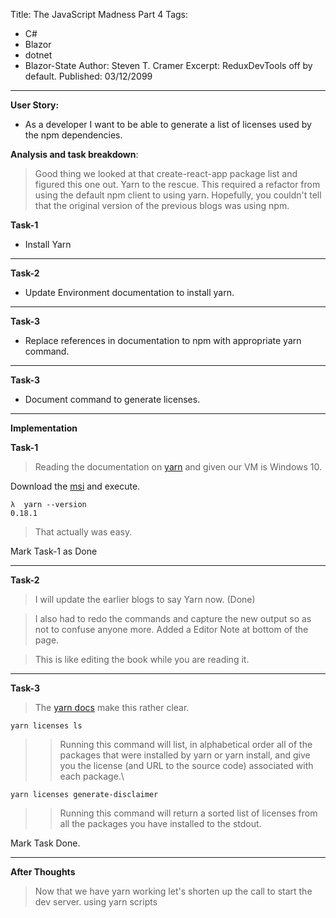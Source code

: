 ﻿Title: The JavaScript Madness Part 4
Tags: 
  - C# 
  - Blazor 
  - dotnet 
  - Blazor-State
Author: Steven T. Cramer
Excerpt: ReduxDevTools off by default. 
Published: 03/12/2099
---

**User Story:** 

 * As a developer I want to be able to generate a list of licenses used by the npm dependencies.

**Analysis and task breakdown**:

> Good thing we looked at that create-react-app package list and figured this one out.  Yarn to the rescue.  This required a refactor from using the default npm client to using yarn.  Hopefully, you couldn't tell that the original version of the previous blogs was using npm.

**Task-1**

* Install Yarn

---

**Task-2**

* Update Environment documentation to install yarn.

---

**Task-3**

* Replace references in documentation to npm with appropriate yarn command. 

---

**Task-3**

* Document command to generate licenses.

---

**Implementation**

**Task-1**

> Reading the documentation on [yarn](https://yarnpkg.com/en/docs/install#windows-tab) and given our VM is Windows 10.

Download the [msi](https://yarnpkg.com/en/docs/install#windows-tab) and execute.

```
λ  yarn --version
0.18.1
```

> That actually was easy.

Mark Task-1 as Done

---

**Task-2**

> I will update the earlier blogs to say Yarn now. (Done)

> I also had to redo the commands and capture the new output so as not to confuse anyone more.  Added a Editor Note at bottom of the page.

> This is like editing the book while you are reading it.

---
**Task-3**

> The [yarn docs](https://yarnpkg.com/en/docs/cli/licenses) make this rather clear.

`yarn licenses ls` 

>>Running this command will list, in alphabetical order all of the packages that were installed by yarn or yarn install, and give you the license (and URL to the source code) associated with each package.\

`yarn licenses generate-disclaimer`

>>Running this command will return a sorted list of licenses from all the packages you have installed to the stdout.

Mark Task Done.

---

**After Thoughts**

> Now that we have yarn working let's shorten up the call to start the dev server. using yarn scripts




